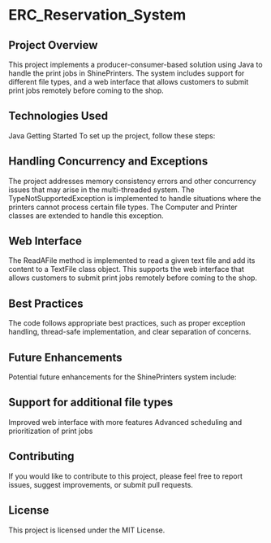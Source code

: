 # ERC_Reservation_System

## Project Overview
This project implements a producer-consumer-based solution using Java to handle the print jobs in ShinePrinters. The system includes support for different file types, and a web interface that allows customers to submit print jobs remotely before coming to the shop.

## Technologies Used
Java
Getting Started
To set up the project, follow these steps:

## Handling Concurrency and Exceptions
The project addresses memory consistency errors and other concurrency issues that may arise in the multi-threaded system. The TypeNotSupportedException is implemented to handle situations where the printers cannot process certain file types. The Computer and Printer classes are extended to handle this exception.

## Web Interface
The ReadAFile method is implemented to read a given text file and add its content to a TextFile class object. This supports the web interface that allows customers to submit print jobs remotely before coming to the shop.

## Best Practices
The code follows appropriate best practices, such as proper exception handling, thread-safe implementation, and clear separation of concerns.

## Future Enhancements
Potential future enhancements for the ShinePrinters system include:

## Support for additional file types
Improved web interface with more features
Advanced scheduling and prioritization of print jobs

## Contributing
If you would like to contribute to this project, please feel free to report issues, suggest improvements, or submit pull requests.

## License
This project is licensed under the MIT License.

